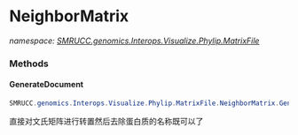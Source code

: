 ﻿# NeighborMatrix
_namespace: [SMRUCC.genomics.Interops.Visualize.Phylip.MatrixFile](./index.md)_





### Methods

#### GenerateDocument
```csharp
SMRUCC.genomics.Interops.Visualize.Phylip.MatrixFile.NeighborMatrix.GenerateDocument
```
直接对文氏矩阵进行转置然后去除蛋白质的名称既可以了


